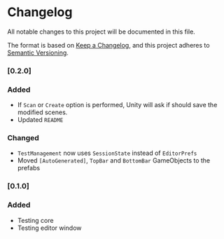 ﻿# Changelog
All notable changes to this project will be documented in this file.

The format is based on [Keep a Changelog](https://keepachangelog.com/en/1.0.0/),
and this project adheres to [Semantic Versioning](https://semver.org/spec/v2.0.0.html).

### [0.2.0]

### Added
- If `Scan` or `Create` option is performed, Unity will ask if should save the modified scenes.
- Updated `README`

### Changed
- `TestManagement` now uses `SessionState` instead of `EditorPrefs`
- Moved `[AutoGenerated]`, `TopBar` and `BottomBar` GameObjects to the prefabs

### [0.1.0]

### Added
- Testing core
- Testing editor window
